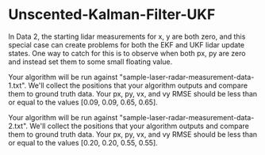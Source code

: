 # Unscented-Kalman-Filter-UKF

In Data 2, the starting lidar measurements for x, y are both zero, and this special case can create problems for both the EKF and UKF lidar update states. One way to catch for this is to observe when both px, py are zero and instead set them to some small floating value.

Your algorithm will be run against "sample-laser-radar-measurement-data-1.txt". We'll collect the positions that your algorithm outputs and compare them to ground truth data. Your px, py, vx, and vy RMSE should be less than or equal to the values [0.09, 0.09, 0.65, 0.65].

Your algorithm will be run against "sample-laser-radar-measurement-data-2.txt". We'll collect the positions that your algorithm outputs and compare them to ground truth data. Your px, py, vx, and vy RMSE should be less than or equal to the values [0.20, 0.20, 0.55, 0.55].

